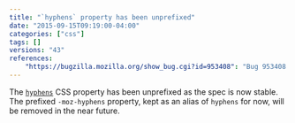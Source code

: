 ```yaml
---
title: "`hyphens` property has been unprefixed"
date: "2015-09-15T09:19:00-04:00"
categories: ["css"]
tags: []
versions: "43"
references:
    "https://bugzilla.mozilla.org/show_bug.cgi?id=953408": "Bug 953408 - Unprefix -moz-hyphens"
---
```

The [`hyphens`](https://developer.mozilla.org/en-US/docs/Web/CSS/hyphens) CSS property has been unprefixed as the spec is now stable. The prefixed `-moz-hyphens` property, kept as an alias of `hyphens` for now, will be removed in the near future.
